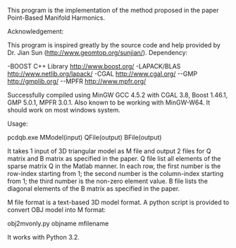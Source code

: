 This program is the implementation of the method proposed in the paper Point-Based Manifold Harmonics.

Acknowledgement:

This program is inspired greatly by the source code and help provided by Dr. Jian Sun (http://www.geomtop.org/sunjian/).
Dependency:

-BOOST C++ Library http://www.boost.org/
-LAPACK/BLAS http://www.netlib.org/lapack/
-CGAL http://www.cgal.org/
    --GMP http://gmplib.org/
    --MPFR http://www.mpfr.org/

Successfully compiled using MinGW GCC 4.5.2 with CGAL 3.8, Boost 1.46.1, GMP 5.0.1, MPFR 3.0.1.
Also known to be working with MinGW-W64.
It should work on most windows system.

Usage:

pcdqb.exe MModel(input) QFile(output) BFile(output)

It takes 1 input of 3D triangular model as M file and output 2 files for Q matrix and B matrix as specified in the paper.
Q file list all elements of the sparse matrix Q in the Matlab manner. In each row, the first number is the row-index starting
from 1; the second number is the column-index starting from 1; the third number is the non-zero element value.
B file lists the diagonal elements of the B matrix as specified in the paper.

M file format is a text-based 3D model format. A python script is provided to convert OBJ model into M format:

obj2mvonly.py objname mfilename

It works with Python 3.2.

